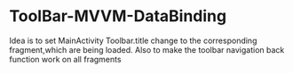 # ToolBar-MVVM-DataBinding
Idea is to set MainActivity Toolbar.title change to the corresponding fragment,which are being loaded. 
Also to make the toolbar navigation back function work on all fragments
